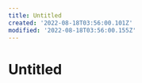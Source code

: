 ```yaml
---
title: Untitled
created: '2022-08-18T03:56:00.101Z'
modified: '2022-08-18T03:56:00.155Z'
---
```


# Untitled
